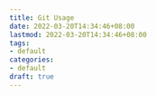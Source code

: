 ```yaml
---
title: Git Usage
date: 2022-03-20T14:34:46+08:00
lastmod: 2022-03-20T14:34:46+08:00
tags: 
- default
categories: 
- default
draft: true
---
```


